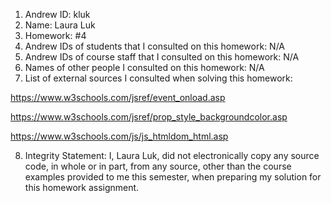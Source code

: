 1) Andrew ID: kluk
2) Name: Laura Luk
3) Homework: #4
4) Andrew IDs of students that I consulted on this homework: N/A
5) Andrew IDs of course staff that I consulted on this homework: N/A
6) Names of other people I consulted on this homework: N/A
7) List of external sources I consulted when solving this homework:

https://www.w3schools.com/jsref/event_onload.asp 

https://www.w3schools.com/jsref/prop_style_backgroundcolor.asp 

https://www.w3schools.com/js/js_htmldom_html.asp 


8) Integrity Statement: I, Laura Luk, did not electronically copy any 
source code, in whole or in part, from any source, other than the course 
examples provided to me this semester, when preparing my solution for this 
homework assignment.
